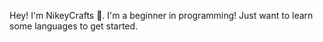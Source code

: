 Hey! I'm NikeyCrafts 👋.
I'm a beginner in programming!
Just want to learn some languages to get started.
